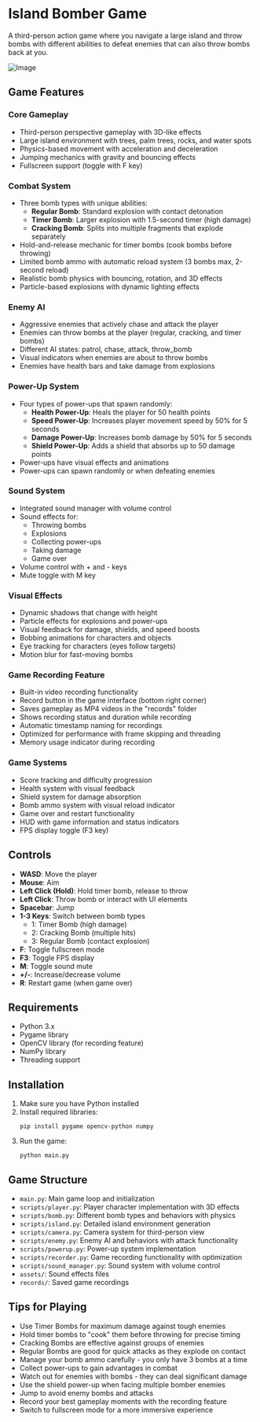 # Island Bomber Game

A third-person action game where you navigate a large island and throw bombs with different abilities to defeat enemies that can also throw bombs back at you.

![Image](https://github.com/user-attachments/assets/348ca735-c83a-4a56-9090-9d293a314ec9)

## Game Features

### Core Gameplay
- Third-person perspective gameplay with 3D-like effects
- Large island environment with trees, palm trees, rocks, and water spots
- Physics-based movement with acceleration and deceleration
- Jumping mechanics with gravity and bouncing effects
- Fullscreen support (toggle with F key)

### Combat System
- Three bomb types with unique abilities:
  - **Regular Bomb**: Standard explosion with contact detonation
  - **Timer Bomb**: Larger explosion with 1.5-second timer (high damage)
  - **Cracking Bomb**: Splits into multiple fragments that explode separately
- Hold-and-release mechanic for timer bombs (cook bombs before throwing)
- Limited bomb ammo with automatic reload system (3 bombs max, 2-second reload)
- Realistic bomb physics with bouncing, rotation, and 3D effects
- Particle-based explosions with dynamic lighting effects

### Enemy AI
- Aggressive enemies that actively chase and attack the player
- Enemies can throw bombs at the player (regular, cracking, and timer bombs)
- Different AI states: patrol, chase, attack, throw_bomb
- Visual indicators when enemies are about to throw bombs
- Enemies have health bars and take damage from explosions

### Power-Up System
- Four types of power-ups that spawn randomly:
  - **Health Power-Up**: Heals the player for 50 health points
  - **Speed Power-Up**: Increases player movement speed by 50% for 5 seconds
  - **Damage Power-Up**: Increases bomb damage by 50% for 5 seconds
  - **Shield Power-Up**: Adds a shield that absorbs up to 50 damage points
- Power-ups have visual effects and animations
- Power-ups can spawn randomly or when defeating enemies

### Sound System
- Integrated sound manager with volume control
- Sound effects for:
  - Throwing bombs
  - Explosions
  - Collecting power-ups
  - Taking damage
  - Game over
- Volume control with + and - keys
- Mute toggle with M key

### Visual Effects
- Dynamic shadows that change with height
- Particle effects for explosions and power-ups
- Visual feedback for damage, shields, and speed boosts
- Bobbing animations for characters and objects
- Eye tracking for characters (eyes follow targets)
- Motion blur for fast-moving bombs

### Game Recording Feature
- Built-in video recording functionality
- Record button in the game interface (bottom right corner)
- Saves gameplay as MP4 videos in the "records" folder
- Shows recording status and duration while recording
- Automatic timestamp naming for recordings
- Optimized for performance with frame skipping and threading
- Memory usage indicator during recording

### Game Systems
- Score tracking and difficulty progression
- Health system with visual feedback
- Shield system for damage absorption
- Bomb ammo system with visual reload indicator
- Game over and restart functionality
- HUD with game information and status indicators
- FPS display toggle (F3 key)

## Controls

- **WASD**: Move the player
- **Mouse**: Aim
- **Left Click (Hold)**: Hold timer bomb, release to throw
- **Left Click**: Throw bomb or interact with UI elements
- **Spacebar**: Jump
- **1-3 Keys**: Switch between bomb types
  - 1: Timer Bomb (high damage)
  - 2: Cracking Bomb (multiple hits)
  - 3: Regular Bomb (contact explosion)
- **F**: Toggle fullscreen mode
- **F3**: Toggle FPS display
- **M**: Toggle sound mute
- **+/-**: Increase/decrease volume
- **R**: Restart game (when game over)

## Requirements

- Python 3.x
- Pygame library
- OpenCV library (for recording feature)
- NumPy library
- Threading support

## Installation

1. Make sure you have Python installed
2. Install required libraries:
   ```
   pip install pygame opencv-python numpy
   ```
3. Run the game:
   ```
   python main.py
   ```

## Game Structure

- `main.py`: Main game loop and initialization
- `scripts/player.py`: Player character implementation with 3D effects
- `scripts/bomb.py`: Different bomb types and behaviors with physics
- `scripts/island.py`: Detailed island environment generation
- `scripts/camera.py`: Camera system for third-person view
- `scripts/enemy.py`: Enemy AI and behaviors with attack functionality
- `scripts/powerup.py`: Power-up system implementation
- `scripts/recorder.py`: Game recording functionality with optimization
- `scripts/sound_manager.py`: Sound system with volume control
- `assets/`: Sound effects files
- `records/`: Saved game recordings

## Tips for Playing

- Use Timer Bombs for maximum damage against tough enemies
- Hold timer bombs to "cook" them before throwing for precise timing
- Cracking Bombs are effective against groups of enemies
- Regular Bombs are good for quick attacks as they explode on contact
- Manage your bomb ammo carefully - you only have 3 bombs at a time
- Collect power-ups to gain advantages in combat
- Watch out for enemies with bombs - they can deal significant damage
- Use the shield power-up when facing multiple bomber enemies
- Jump to avoid enemy bombs and attacks
- Record your best gameplay moments with the recording feature
- Switch to fullscreen mode for a more immersive experience
